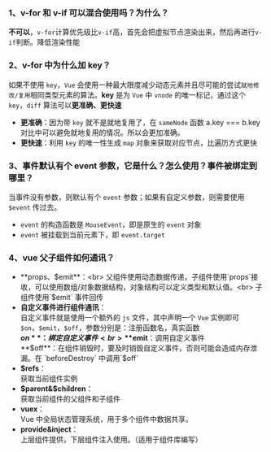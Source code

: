 ### 1、v-for 和 v-if 可以混合使用吗？为什么？

**不可以**，`v-for`计算优先级比`v-if`高，首先会把虚拟节点渲染出来，然后再进行`v-if`判断。降低渲染性能

### 2、v-for 中为什么加 key？

如果不使用 `key`，`Vue` 会使用一种最大限度减少动态元素并且尽可能的尝试`就地修改/复用`相同类型元素的算法。**key** 是为 `Vue` 中 `vnode` 的唯一标记，通过这个 `key`，`diff` 算法可以**更准确、更快速**<br>

- **更准确**：因为带 `key` 就不是就地复用了，在 `sameNode` 函数 a.key === b.key 对比中可以避免就地复用的情况。所以会更加准确。
- **更快速**：利用 `key` 的唯一性生成 `map` 对象来获取对应节点，比遍历方式更快

### 3、事件默认有个 event 参数，它是什么？怎么使用？事件被绑定到哪里？

当事件没有参数，则默认有个 `event` 参数；如果有自定义参数，则需要使用`$event` 传过去。

- `event` 的构造函数是 `MouseEvent`，即是原生的 `event` 对象
- `event` 被挂载到当前元素下，即 `event.target`

### 4、vue 父子组件如何通讯？

- **props、$emit**：<br>
  父组件使用动态数据传递，子组件使用`props`接收，可以使用数组/对象数据结构，对象结构可以定义类型和默认值。<br>
  子组件使用`$emit` 事件回传<br>
- **自定义事件进行组件通讯**：<br>
  自定义事件就是使用一个额外的 `js` 文件，其中声明一个 `Vue` 实例即可<br>
  `$on`，`$emit`，`$off`，参数分别是：注册函数名，真实函数<br>
  **$on**：绑定自定义事件<br>
  **$emit**：调用自定义事件<br>
  **$off**：在组件销毁时，要及时销毁自定义事件，否则可能会造成内存泄漏。在 `beforeDestroy` 中调用`$off`<br>
- **$refs**：<br>
  获取当前组件实例
- **$parent&$children**：<br>
  获取当前组件的父组件和子组件
- **vuex**：<br>
  Vue 中全局状态管理系统，用于多个组件中数据共享。
- **provide&inject**：<br>
  上层组件提供，下层组件注入使用。（适用于组件库编写）
